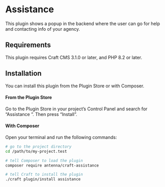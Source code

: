 # Assistance

This plugin shows a popup in the backend where the user can go for help and contacting info of your agency.

## Requirements

This plugin requires Craft CMS 3.1.0 or later, and PHP 8.2 or later.

## Installation

You can install this plugin from the Plugin Store or with Composer.

#### From the Plugin Store

Go to the Plugin Store in your project’s Control Panel and search for “Assistance ”. Then press “Install”.

#### With Composer

Open your terminal and run the following commands:

```bash
# go to the project directory
cd /path/to/my-project.test

# tell Composer to load the plugin
composer require antenna/craft-assistance

# tell Craft to install the plugin
./craft plugin/install assistance
```
